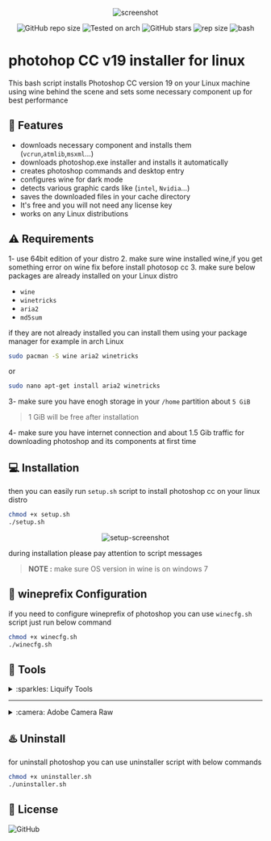 
<div align="center" class="tip" markdown="1" style>

![screenshot](images/Screenshot.png)

![GitHub repo size](https://img.shields.io/github/license/Gictorbit/photoshopCClinux?style=flat) ![Tested on arch](https://img.shields.io/badge/Tested%20on-Archlinux-brightgreen)
![GitHub stars](https://img.shields.io/github/stars/Gictorbit/photoshopCClinux?style=sad) ![rep size](https://img.shields.io/github/repo-size/gictorbit/photoshopCClinux) ![bash](https://img.shields.io/badge/bash-5.0.11-yellowgreen)
</div>

# photohop CC v19 installer for linux
This bash script installs Photoshop CC version 19 on your Linux machine using wine behind the scene
and sets some necessary component up for best performance

## :rocket: Features
* downloads necessary component and installs them (`vcrun`,`atmlib`,`msxml`...)
* downloads photoshop.exe installer and installs it automatically
* creates photoshop commands and desktop entry
* configures wine for dark mode
* detects various graphic cards like (`intel`, `Nvidia`...)
* saves the downloaded files in your cache directory
* It's free and you will not need any license key
* works on any Linux distributions

## :warning: Requirements
1- use 64bit edition of your distro
2. make sure wine installed wine,if you get something error on wine fix before install photosop cc
3. make sure below packages are already installed on your Linux distro
* `wine`
* `winetricks`
* `aria2`
* `md5sum`


if they are not already installed you can install them using your package manager for example in arch Linux
```bash
sudo pacman -S wine aria2 winetricks
``` 
or
```bash
sudo nano apt-get install aria2 winetricks
```
3- make sure you have enogh storage in your `/home` partition about `5 GiB`
> 1 GiB will be free after installation

4- make sure you have internet connection and about 1.5 Gib traffic for downloading photoshop and its components at first time

## :computer: Installation
then you can easily run `setup.sh` script to install photoshop cc on your linux distro

```bash
chmod +x setup.sh
./setup.sh
```

<div align="center" class="tip" markdown="1" style>

![setup-screenshot](images/setup-screenshot.png)
</div>

during installation please pay attention to script messages

> **NOTE :** make sure OS version in wine is on windows 7



## :wine_glass: wineprefix Configuration
if you need to configure wineprefix of photoshop you can use `winecfg.sh` script just run below command
```bash
chmod +x winecfg.sh
./winecfg.sh
```
## :hammer: Tools

<details>
<summary>:sparkles: Liquify Tools</summary>
as you know photoshop has many useful tools like `Liquify Tools`.</br>

if you get some errors during working with these tools
It may because of the graphics card.</br>

photoshop uses the `GPU` to process these tools so before using these tools make sure that your graphics card `(Nvidia, AMD)` is configured correctly in your Linux machine.
</br>The other solution is you can configure photoshop to use `CPU` for image processing. to do that, follow the below steps:

* go to edit tab and open `preferences` or `[ctrl+K]`
* then go to the `performance` tab
* in the graphics processor settings section, uncheck `Use graphics processor`

![](https://user-images.githubusercontent.com/34630603/80861998-117b7a80-8c87-11ea-8f56-079f43dfafd9.png)
</details>

---
<details>
<summary>:camera: Adobe Camera Raw</summary>

another useful adobe software is `camera raw` if you want to work with it beside photoshop you must install it separately to do this, after photoshop installation run `cameraRawInstaller.sh` script with below commands:
```bash
chmod +x cameraRawInstaller.sh
./cameraRawInstaller.sh
```
then restart photoshop.you can open it from 
`Edit >>Preferences >> Camera Raw`

> **_NOTE1:_** the size of camera raw installation file is about 400MB


> **_NOTE2:_** camera raw performance depends on your graphic card driver and its configuration

</details>

## :hotsprings: Uninstall
for uninstall photoshop you can use uninstaller script with below commands

```bash
chmod +x uninstaller.sh
./uninstaller.sh
```


## :bookmark: License
![GitHub](https://img.shields.io/github/license/Gictorbit/photoshopCClinux?style=for-the-badge)
